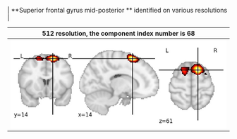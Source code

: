 


| **Superior frontal gyrus mid-posterior ** identified on various resolutions |

| 512 resolution, the component index number is 68|  
|:---:|  
| ![Component 512](../512/final/68.jpg "From component 512: Superior frontal gyrus mid-posterior ") |